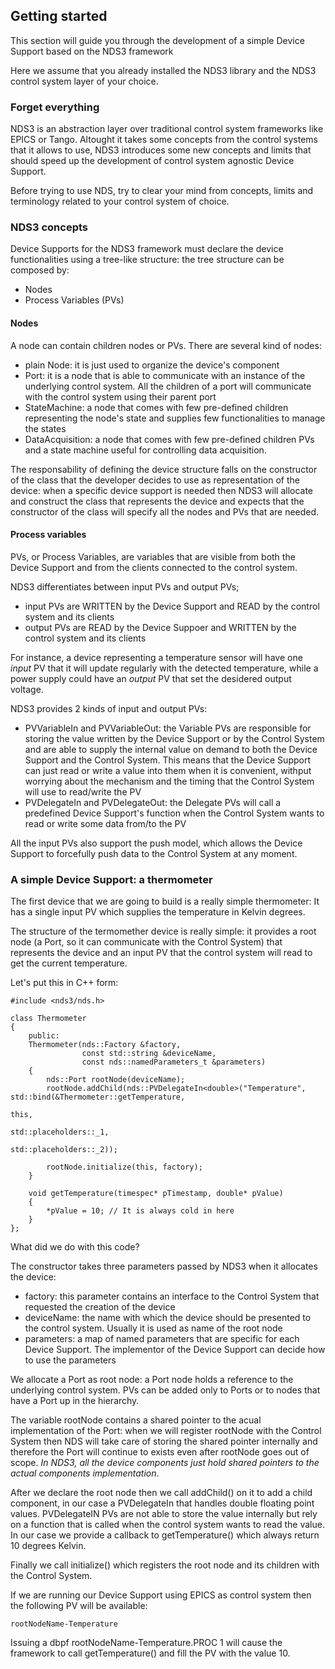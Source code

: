 ## Getting started

This section will guide you through the development of a simple Device Support based on the NDS3 framework

Here we assume that you already installed the NDS3 library and the NDS3 control system layer of your choice.


### Forget everything

NDS3 is an abstraction layer over traditional control system frameworks like EPICS or Tango. Altought it takes some
concepts from the control systems that it allows to use, NDS3 introduces some new concepts and limits that should
speed up the development of control system agnostic Device Support.

Before trying to use NDS, try to clear your mind from concepts, limits and terminology related to your control system
of choice.


### NDS3 concepts

Device Supports for the NDS3 framework must declare the device functionalities using a tree-like structure: the tree 
structure can be composed by:

- Nodes
- Process Variables (PVs)

#### Nodes

A node can contain children nodes or PVs. There are several kind of nodes:

- plain Node: it is just used to organize the device's component
- Port: it is a node that is able to communicate with an instance of the underlying control system. All the children
  of a port will communicate with the control system using their parent port
- StateMachine: a node that comes with few pre-defined children representing the node's state and supplies few
  functionalities to manage the states
- DataAcquisition: a node that comes with few pre-defined children PVs and a state machine useful for controlling
  data acquisition.

The responsability of defining the device structure falls on the constructor of the class that the developer decides
to use as representation of the device: when a specific device support is needed then NDS3 will allocate and
construct the class that represents the device and expects that the constructor of the class will specify all the nodes
and PVs that are needed.


#### Process variables

PVs, or Process Variables, are variables that are visible from both the Device Support and from the clients connected to
the control system.

NDS3 differentiates between input PVs and output PVs;

- input PVs are WRITTEN by the Device Support and READ by the control system and its clients
- output PVs are READ by the Device Suppoer and WRITTEN by the control system and its clients

For instance, a device representing a temperature sensor will have one *input* PV that it will update regularly with the
detected temperature, while a power supply could have an *output* PV that set the desidered output voltage.

NDS3 provides 2 kinds of input and output PVs:

- PVVariableIn and PVVariableOut: the Variable PVs are responsible for storing the value written by the Device Support or
  by the Control System and are able to supply the internal value on demand to both the Device Support and the Control System.
  This means that the Device Support can just read or write a value into them when it is convenient, withput worrying about
  the mechanism and the timing that the Control System will use to read/write the PV
- PVDelegateIn and PVDelegateOut: the Delegate PVs will call a predefined Device Support's function when the Control System
  wants to read or write some data from/to the PV

All the input PVs also support the push model, which allows the Device Support to forcefully push data to the Control System
at any moment.


### A simple Device Support: a thermometer

The first device that we are going to build is a really simple thermometer: It has a single input PV which supplies the
temperature in Kelvin degrees. 
  
The structure of the termomether device is really simple: it provides a root node (a Port, so it can communicate with the
Control System) that represents the device and an input PV that the control system will read to get the current temperature.

Let's put this in C++ form:

    #include <nds3/nds.h>

    class Thermometer
    {
        public:
        Thermometer(nds::Factory &factory,
                    const std::string &deviceName,
                    const nds::namedParameters_t &parameters)
        {
            nds::Port rootNode(deviceName);
            rootNode.addChild(nds::PVDelegateIn<double>("Temperature", std::bind(&Thermometer::getTemperature, 
                                                                                 this, 
                                                                                 std::placeholders::_1, 
                                                                                 std::placeholders::_2));

            rootNode.initialize(this, factory);
        }

        void getTemperature(timespec* pTimestamp, double* pValue)
        {
            *pValue = 10; // It is always cold in here
        }
    };

What did we do with this code?

The constructor takes three parameters passed by NDS3 when it allocates the device:

- factory: this parameter contains an interface to the Control System that requested the creation of the device
- deviceName: the name with which the device should be presented to the control system. Usually it is used as name of the root node
- parameters: a map of named parameters that are specific for each Device Support. The implementor of the Device Support can decide
  how to use the parameters

We allocate a Port as root node: a Port node holds a reference to the underlying control system. PVs can be added only to Ports or to
nodes that have a Port up in the hierarchy.

The variable rootNode contains a shared pointer to the acual implementation of the Port: when we will register rootNode with the
Control System then NDS will take care of storing the shared pointer internally and therefore the Port will continue to exists
even after rootNode goes out of scope.
*In NDS3, all the device components just hold shared pointers to the actual components implementation*.

After we declare the root node then we call addChild() on it to add a child component, in our case a PVDelegateIn that handles double
floating point values.
PVDelegateIN PVs are not able to store the value internally but rely on a function that is called when the control system wants
to read the value. In our case we provide a callback to getTemperature() which always return 10 degrees Kelvin.

Finally we call initialize() which registers the root node and its children with the Control System.

If we are running our Device Support using EPICS as control system then the following PV will be available:

    rootNodeName-Temperature

Issuing a dbpf rootNodeName-Temperature.PROC 1 will cause the framework to call getTemperature() and fill the PV with the value 10.


    
